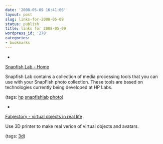 ```yaml
---
date: '2008-05-09 16:41:06'
layout: post
slug: links-for-2008-05-09
status: publish
title: links for 2008-05-09
wordpress_id: '278'
categories:
- bookmarks
---
```



	
  * 
		

[Snapfish Lab - Home](http://snapfishlab.com/)


		

Snapfish Lab contains a collection of media processing tools that you can use with your SnapFish photo collection. These tools are based on technologies currently being developed at HP Labs.


		

(tags: [hp](http://del.icio.us/eob/hp) [snapfishlab](http://del.icio.us/eob/snapfishlab) [photo](http://del.icio.us/eob/photo))


	

	
  * 
		

[Fabjectory - virtual objects in real life](http://www.fabjectory.com/)


		

Use 3D printer to make real verion of virtual objects and avatars.


		

(tags: [3d](http://del.icio.us/eob/3d))


	



